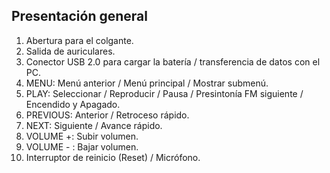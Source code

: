 ## Presentación general

1. Abertura para el colgante.
2. Salida de auriculares.
3. Conector USB 2.0 para cargar la batería / transferencia de datos con el PC.
4. MENU: Menú anterior / Menú principal / Mostrar submenú.
5. PLAY: Seleccionar / Reproducir / Pausa / Presintonía FM siguiente / Encendido y Apagado.
6. PREVIOUS: Anterior / Retroceso rápido.
7. NEXT: Siguiente / Avance rápido.
8. VOLUME +: Subir volumen.
9. VOLUME - : Bajar volumen.
10. Interruptor de reinicio (Reset) / Micrófono.
